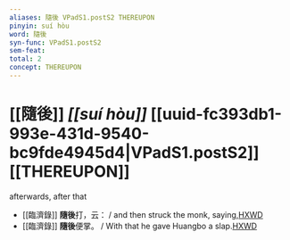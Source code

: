 ```yaml
---
aliases: 隨後 VPadS1.postS2 THEREUPON
pinyin: suí hòu
word: 隨後
syn-func: VPadS1.postS2
sem-feat: 
total: 2
concept: THEREUPON 
---
```

# [[隨後]] *[[suí hòu]]*  [[uuid-fc393db1-993e-431d-9540-bc9fde4945d4|VPadS1.postS2]] [[THEREUPON]]
afterwards, after that
 - [[臨濟錄]] **隨後**打，云： / and then struck the monk, saying,[HXWD](https://hxwd.org/textview.html?location=KR6q0053_T_001-0496b.60)
 - [[臨濟錄]] **隨後**便掌。 / With that he gave Huangbo a slap.[HXWD](https://hxwd.org/textview.html?location=KR6q0053_T_001-0504c.94)